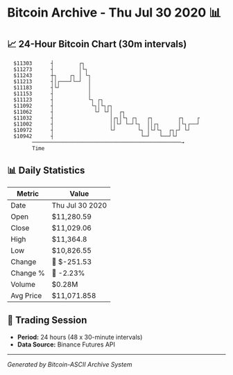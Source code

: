 # Bitcoin Archive - Thu Jul 30 2020 📊

## 📈 24-Hour Bitcoin Chart (30m intervals)

```
  $11303      ┤        ┌┐                                      
  $11273      ┤        │└┐                                     
  $11243      ┼┐    ┌┐ │ └┐                                    
  $11213      ┤│┌───┘└─┘  │                                    
  $11183      ┤└┘         │                                    
  $11153      ┤           │                                    
  $11123      ┤           └┐ ┌┐                                
  $11092      ┤            └┐│└┐┌┐                             
  $11062      ┤             └┘ └┘│  ┌┐                         
  $11032      ┤                  │┌┐│└┐ ┌┐   ┌┐        ┌┐    ┌ 
  $11002      ┤                  ││└┘ └─┘└┐  ││┌┐      │└┐┌──┘ 
  $10972      ┤                  └┘       └┐ │└┘└┐  ┌┐┌┘ └┘    
  $10942      ┤                            └─┘   └──┘└┘        
        ────────────────────────────────────────────────→
        Time
```

## 📊 Daily Statistics

| Metric | Value |
|--------|-------|
| Date | Thu Jul 30 2020 |
| Open | $11,280.59 |
| Close | $11,029.06 |
| High | $11,364.8 |
| Low | $10,826.55 |
| Change | 🔴 $-251.53 |
| Change % | 🔴 -2.23% |
| Volume | $0.28M |
| Avg Price | $11,071.858 |

## 📅 Trading Session

- **Period:** 24 hours (48 x 30-minute intervals)
- **Data Source:** Binance Futures API

---
*Generated by Bitcoin-ASCII Archive System*
